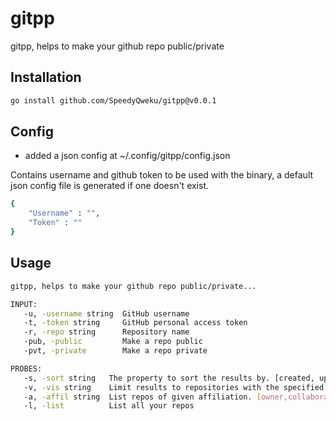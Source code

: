 # gitpp

gitpp, helps to make your github repo public/private

## Installation

```bash
go install github.com/SpeedyQweku/gitpp@v0.0.1
```

## Config

- added a json config at ~/.config/gitpp/config.json

Contains username and github token to be used with the binary, a default json config file is generated if one doesn't exist.

```bash
{
    "Username" : "",
    "Token" : ""
}
```

## Usage

```bash
gitpp, helps to make your github repo public/private...

INPUT:
   -u, -username string  GitHub username
   -t, -token string     GitHub personal access token
   -r, -repo string      Repository name
   -pub, -public         Make a repo public
   -pvt, -private        Make a repo private

PROBES:
   -s, -sort string   The property to sort the results by. [created, updated, pushed, full_name] (default "update")
   -v, -vis string    Limit results to repositories with the specified visibility. [all, public, private] (default "all")
   -a, -affil string  List repos of given affiliation. [owner,collaborator,organization_member] (default "owner")
   -l, -list          List all your repos
```

